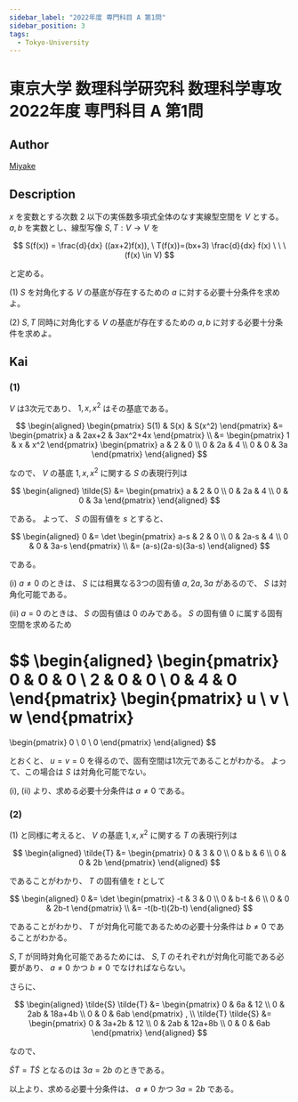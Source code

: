 ```yaml
---
sidebar_label: "2022年度 専門科目 A 第1問"
sidebar_position: 3
tags:
  - Tokyo-University
---
```

# 東京大学 数理科学研究科 数理科学専攻 2022年度 専門科目 A 第1問

## **Author**
[Miyake](https://miyake.github.io/exams/index.html)

## **Description**
$x$ を変数とする次数 $2$ 以下の実係数多項式全体のなす実線型空間を $V$ とする。$a,b$ を実数とし、線型写像 $S,T: V \rightarrow V$ を

$$
S(f(x)) = \frac{d}{dx} ((ax+2)f(x)), \ T(f(x))=(bx+3) \frac{d}{dx} f(x) \ \ \ (f(x) \in V)
$$

と定める。

(1) $S$ を対角化する $V$ の基底が存在するための $a$ に対する必要十分条件を求めよ。

(2) $S,T$ 同時に対角化する $V$ の基底が存在するための $a,b$ に対する必要十分条件を求めよ。

## **Kai**
### (1)
$V$ は3次元であり、 $1, x, x^2$ はその基底である。

$$
\begin{aligned}
\begin{pmatrix} S(1) & S(x) & S(x^2) \end{pmatrix}
&= \begin{pmatrix} a & 2ax+2 & 3ax^2+4x \end{pmatrix}
\\
&= \begin{pmatrix} 1 & x & x^2 \end{pmatrix}
\begin{pmatrix} a & 2 & 0 \\ 0 & 2a & 4 \\ 0 & 0 & 3a
\end{pmatrix}
\end{aligned}
$$

なので、 $V$ の基底 $1,x,x^2$ に関する $S$ の表現行列は

$$
\begin{aligned}
\tilde{S}
&= \begin{pmatrix} a & 2 & 0 \\ 0 & 2a & 4 \\ 0 & 0 & 3a
\end{pmatrix}
\end{aligned}
$$

である。
よって、 $S$ の固有値を $s$ とすると、

$$
\begin{aligned}
0
&= \det \begin{pmatrix}
a-s & 2 & 0 \\ 0 & 2a-s & 4 \\ 0 & 0 & 3a-s \end{pmatrix}
\\
&= (a-s)(2a-s)(3a-s)
\end{aligned}
$$

である。

(i)
$a \ne 0$ のときは、
$S$ には相異なる3つの固有値 $a,2a,3a$ があるので、
$S$ は対角化可能である。

(ii)
$a=0$ のときは、
$S$ の固有値は $0$ のみである。
$S$ の固有値 $0$ に属する固有空間を求めるため

$$
\begin{aligned}
\begin{pmatrix} 0 & 0 & 0 \\ 2 & 0 & 0 \\ 0 & 4 & 0 \end{pmatrix}
\begin{pmatrix} u \\ v \\ w \end{pmatrix}
=
\begin{pmatrix} 0 \\ 0 \\ 0 \end{pmatrix}
\end{aligned}
$$

とおくと、 $u=v=0$ を得るので、固有空間は1次元であることがわかる。
よって、この場合は $S$ は対角化可能でない。

(i), (ii) より、求める必要十分条件は $a \ne 0$ である。

### (2)
(1) と同様に考えると、
$V$ の基底 $1,x,x^2$ に関する $T$ の表現行列は

$$
\begin{aligned}
\tilde{T}
&= \begin{pmatrix} 0 & 3 & 0 \\ 0 & b & 6 \\ 0 & 0 & 2b
\end{pmatrix}
\end{aligned}
$$

であることがわかり、
$T$ の固有値を $t$ として

$$
\begin{aligned}
0
&= \det \begin{pmatrix}
-t & 3 & 0 \\ 0 & b-t & 6 \\ 0 & 0 & 2b-t \end{pmatrix}
\\
&= -t(b-t)(2b-t)
\end{aligned}
$$

であることがわかり、
$T$ が対角化可能であるための必要十分条件は $b \ne 0$
であることがわかる。

$S,T$ が同時対角化可能であるためには、
$S,T$ のそれぞれが対角化可能である必要があり、
$a \ne 0$ かつ $b \ne 0$ でなければならない。

さらに、

$$
\begin{aligned}
\tilde{S} \tilde{T}
&= \begin{pmatrix}
0 & 6a & 12 \\ 0 & 2ab & 18a+4b \\ 0 & 0 & 6ab
\end{pmatrix}
, \\
\tilde{T} \tilde{S}
&= \begin{pmatrix}
0 & 3a+2b & 12 \\ 0 & 2ab & 12a+8b \\ 0 & 0 & 6ab
\end{pmatrix}
\end{aligned}
$$

なので、

$\tilde{S} \tilde{T} = \tilde{T} \tilde{S}$ となるのは
$3a=2b$ のときである。

以上より、求める必要十分条件は、 $a \ne 0$ かつ $3a=2b$ である。